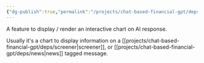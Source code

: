 ```yaml
---
{"dg-publish":true,"permalink":"/projects/chat-based-financial-gpt/deps/chart-display-on-ai-response/"}
---
```


A feature to display / render an interactive chart on AI response.

Usually it's a chart to display information on a [[projects/chat-based-financial-gpt/deps/screener\|screener]], or [[projects/chat-based-financial-gpt/deps/news\|news]] tagged message.